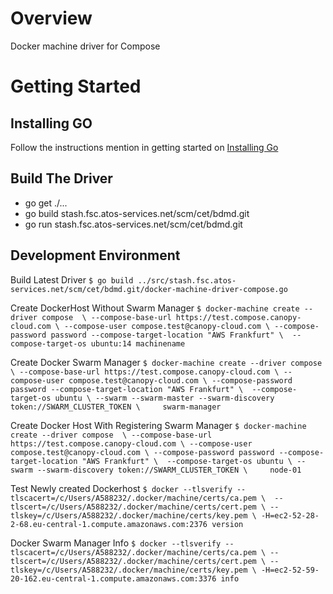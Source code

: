 Overview
========

Docker machine driver for Compose

Getting Started
===============

Installing GO
-------------

Follow the instructions mention in getting started on [Installing Go](https://golang.org/doc/)


Build The Driver
----------------
- go get ./...
- go build stash.fsc.atos-services.net/scm/cet/bdmd.git
- go run stash.fsc.atos-services.net/scm/cet/bdmd.git

Development Environment
-----------------------

Build Latest Driver
`$ go build ../src/stash.fsc.atos-services.net/scm/cet/bdmd.git/docker-machine-driver-compose.go`

Create DockerHost Without Swarm Manager
`$ docker-machine create --driver compose  \
    --compose-base-url https://test.compose.canopy-cloud.com \
    --compose-user compose.test@canopy-cloud.com \
    --compose-password password --compose-target-location "AWS Frankfurt" \ 
    --compose-target-os ubuntu:14 machinename`
    
Create Docker Swarm Manager
`$ docker-machine create --driver compose  \
    --compose-base-url https://test.compose.canopy-cloud.com \
    --compose-user compose.test@canopy-cloud.com \
    --compose-password password --compose-target-location "AWS Frankfurt" \ 
    --compose-target-os ubuntu \
    --swarm --swarm-master --swarm-discovery token://SWARM_CLUSTER_TOKEN \    
    swarm-manager`
    
Create Docker Host With Registering Swarm Manager
`$ docker-machine create --driver compose  \
    --compose-base-url https://test.compose.canopy-cloud.com \
    --compose-user compose.test@canopy-cloud.com \
    --compose-password password --compose-target-location "AWS Frankfurt" \ 
    --compose-target-os ubuntu \
    --swarm --swarm-discovery token://SWARM_CLUSTER_TOKEN \    
    node-01`    
    

Test Newly created Dockerhost
`$ docker --tlsverify --tlscacert=/c/Users/A588232/.docker/machine/certs/ca.pem \ 
    --tlscert=/c/Users/A588232/.docker/machine/certs/cert.pem \
    --tlskey=/c/Users/A588232/.docker/machine/certs/key.pem \
    -H=ec2-52-28-2-68.eu-central-1.compute.amazonaws.com:2376 version`
    
Docker Swarm Manager Info
`$ docker --tlsverify --tlscacert=/c/Users/A588232/.docker/machine/certs/ca.pem \
    --tlscert=/c/Users/A588232/.docker/machine/certs/cert.pem \
    --tlskey=/c/Users/A588232/.docker/machine/certs/key.pem \
    -H=ec2-52-59-20-162.eu-central-1.compute.amazonaws.com:3376 info`    
    